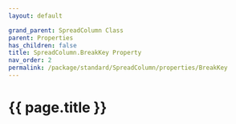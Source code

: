 ```yaml
---
layout: default

grand_parent: SpreadColumn Class
parent: Properties
has_children: false
title: SpreadColumn.BreakKey Property
nav_order: 2
permalink: /package/standard/SpreadColumn/properties/BreakKey
---
```

# {{ page.title }}
